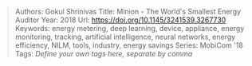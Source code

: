> Authors: Gokul Shrinivas
> Title: Minion - The World's Smallest Energy Auditor
> Year: 2018
> Url: https://doi.org/10.1145/3241539.3267730
> Keywords: energy metering, deep learning, device, appliance, energy monitoring, tracking, artificial intelligence, neural networks, energy efficiency, NILM, tools, industry, energy savings
> Series: MobiCom '18
> Tags: *Define your own tags here, separate by comma*